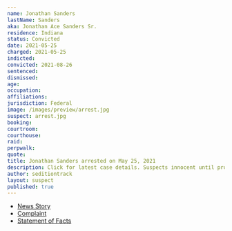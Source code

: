 ```yaml
---
name: Jonathan Sanders
lastName: Sanders
aka: Jonathan Ace Sanders Sr.
residence: Indiana
status: Convicted
date: 2021-05-25
charged: 2021-05-25
indicted:
convicted: 2021-08-26
sentenced:
dismissed:
age:
occupation:
affiliations:
jurisdiction: Federal
image: /images/preview/arrest.jpg
suspect: arrest.jpg
booking:
courtroom:
courthouse:
raid:
perpwalk:
quote:
title: Jonathan Sanders arrested on May 25, 2021
description: Click for latest case details. Suspects innocent until proven guilty.
author: seditiontrack
layout: suspect
published: true
---
```


- [News Story](https://www.wthr.com/article/news/crime/man-arrested-in-vincennes-in-connection-to-capitol-riot-indiana-charge-jonathan-ace-sanders/531-80108d8a-080c-4dba-8471-e5d2ffa17ef2)
- [Complaint](https://storage.courtlistener.com/recap/gov.uscourts.dcd.231183/gov.uscourts.dcd.231183.6.0.pdf)
- [Statement of Facts](https://www.justice.gov/usao-dc/case-multi-defendant/file/1398246/download)
